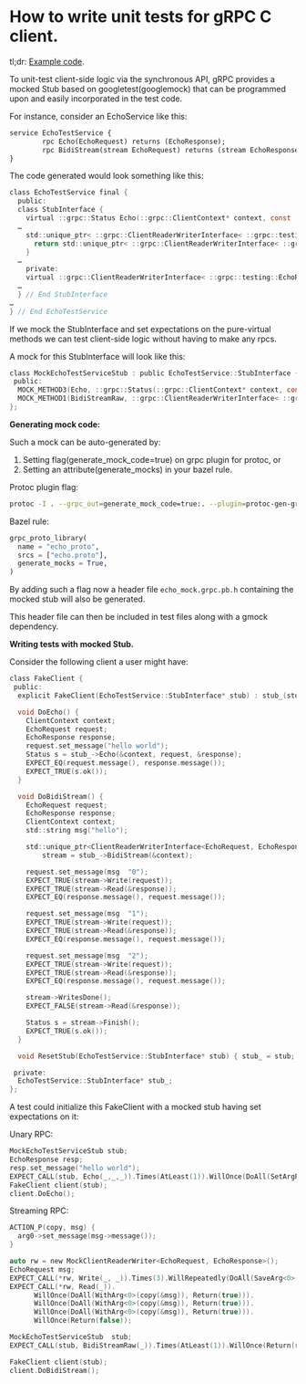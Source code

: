 # How to write unit tests for gRPC C client.

tl;dr: [Example code](https://github.com/grpc/grpc/blob/master/test/cpp/end2end/mock_test.cc).

To unit-test client-side logic via the synchronous API, gRPC provides a mocked Stub based on googletest(googlemock) that can be programmed upon and easily incorporated in the test code.

For instance, consider an EchoService like this:

```proto
service EchoTestService {
        rpc Echo(EchoRequest) returns (EchoResponse);
        rpc BidiStream(stream EchoRequest) returns (stream EchoResponse);
}
```

The code generated would look something like this:

```c
class EchoTestService final {
  public:
  class StubInterface {
    virtual ::grpc::Status Echo(::grpc::ClientContext* context, const ::grpc::testing::EchoRequest& request, ::grpc::testing::EchoResponse* response) = 0;
  …
    std::unique_ptr< ::grpc::ClientReaderWriterInterface< ::grpc::testing::EchoRequest, ::grpc::testing::EchoResponse>> BidiStream(::grpc::ClientContext* context) {
      return std::unique_ptr< ::grpc::ClientReaderWriterInterface< ::grpc::testing::EchoRequest, ::grpc::testing::EchoResponse>>(BidiStreamRaw(context));
    }
  …
    private:
    virtual ::grpc::ClientReaderWriterInterface< ::grpc::testing::EchoRequest, ::grpc::testing::EchoResponse>* BidiStreamRaw(::grpc::ClientContext* context) = 0;
  …
  } // End StubInterface
…
} // End EchoTestService
```

If we mock the StubInterface and set expectations on the pure-virtual methods we can test client-side logic without having to make any rpcs.

A mock for this StubInterface will look like this:

```c
class MockEchoTestServiceStub : public EchoTestService::StubInterface {
 public:
  MOCK_METHOD3(Echo, ::grpc::Status(::grpc::ClientContext* context, const ::grpc::testing::EchoRequest& request, ::grpc::testing::EchoResponse* response));
  MOCK_METHOD1(BidiStreamRaw, ::grpc::ClientReaderWriterInterface< ::grpc::testing::EchoRequest, ::grpc::testing::EchoResponse>*(::grpc::ClientContext* context));
};
```

**Generating mock code:**

Such a mock can be auto-generated by:

1.  Setting flag(generate_mock_code=true) on grpc plugin for protoc, or
1.  Setting an attribute(generate_mocks) in your bazel rule.

Protoc plugin flag:

```sh
protoc -I . --grpc_out=generate_mock_code=true:. --plugin=protoc-gen-grpc=`which grpc_cpp_plugin` echo.proto
```

Bazel rule:

```py
grpc_proto_library(
  name = "echo_proto",
  srcs = ["echo.proto"],
  generate_mocks = True,
)
```

By adding such a flag now a header file `echo_mock.grpc.pb.h` containing the mocked stub will also be generated.

This header file can then be included in test files along with a gmock dependency.

**Writing tests with mocked Stub.**

Consider the following client a user might have:

```c
class FakeClient {
 public:
  explicit FakeClient(EchoTestService::StubInterface* stub) : stub_(stub) {}

  void DoEcho() {
    ClientContext context;
    EchoRequest request;
    EchoResponse response;
    request.set_message("hello world");
    Status s = stub_->Echo(&context, request, &response);
    EXPECT_EQ(request.message(), response.message());
    EXPECT_TRUE(s.ok());
  }

  void DoBidiStream() {
    EchoRequest request;
    EchoResponse response;
    ClientContext context;
    std::string msg("hello");

    std::unique_ptr<ClientReaderWriterInterface<EchoRequest, EchoResponse>>
        stream = stub_->BidiStream(&context);

    request.set_message(msg  "0");
    EXPECT_TRUE(stream->Write(request));
    EXPECT_TRUE(stream->Read(&response));
    EXPECT_EQ(response.message(), request.message());

    request.set_message(msg  "1");
    EXPECT_TRUE(stream->Write(request));
    EXPECT_TRUE(stream->Read(&response));
    EXPECT_EQ(response.message(), request.message());

    request.set_message(msg  "2");
    EXPECT_TRUE(stream->Write(request));
    EXPECT_TRUE(stream->Read(&response));
    EXPECT_EQ(response.message(), request.message());

    stream->WritesDone();
    EXPECT_FALSE(stream->Read(&response));

    Status s = stream->Finish();
    EXPECT_TRUE(s.ok());
  }

  void ResetStub(EchoTestService::StubInterface* stub) { stub_ = stub; }

 private:
  EchoTestService::StubInterface* stub_;
};
```

A test could initialize this FakeClient with a mocked stub having set expectations on it:

Unary RPC:

```c
MockEchoTestServiceStub stub;
EchoResponse resp;
resp.set_message("hello world");
EXPECT_CALL(stub, Echo(_,_,_)).Times(AtLeast(1)).WillOnce(DoAll(SetArgPointee<2>(resp), Return(Status::OK)));
FakeClient client(stub);
client.DoEcho();
```

Streaming RPC:

```c
ACTION_P(copy, msg) {
  arg0->set_message(msg->message());
}

auto rw = new MockClientReaderWriter<EchoRequest, EchoResponse>();
EchoRequest msg;
EXPECT_CALL(*rw, Write(_, _)).Times(3).WillRepeatedly(DoAll(SaveArg<0>(&msg), Return(true)));
EXPECT_CALL(*rw, Read(_)).
      WillOnce(DoAll(WithArg<0>(copy(&msg)), Return(true))).
      WillOnce(DoAll(WithArg<0>(copy(&msg)), Return(true))).
      WillOnce(DoAll(WithArg<0>(copy(&msg)), Return(true))).
      WillOnce(Return(false));

MockEchoTestServiceStub  stub;
EXPECT_CALL(stub, BidiStreamRaw(_)).Times(AtLeast(1)).WillOnce(Return(rw));

FakeClient client(stub);
client.DoBidiStream();
```
